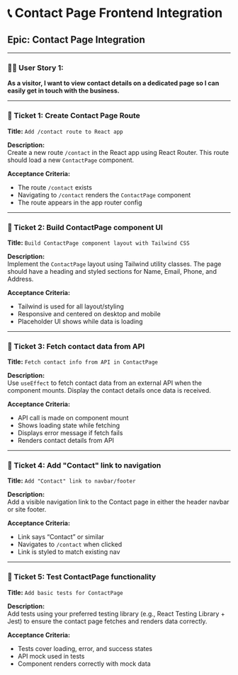
# 📞 Contact Page Frontend Integration

## Epic: Contact Page Integration

---

### 🧑‍💼 User Story 1:
**As a visitor, I want to view contact details on a dedicated page so I can easily get in touch with the business.**

---

### 🪪 Ticket 1: Create Contact Page Route

**Title:** `Add /contact route to React app`

**Description:**  
Create a new route `/contact` in the React app using React Router. This route should load a new `ContactPage` component.

**Acceptance Criteria:**
- The route `/contact` exists
- Navigating to `/contact` renders the `ContactPage` component
- The route appears in the app router config

---

### 🧱 Ticket 2: Build ContactPage component UI

**Title:** `Build ContactPage component layout with Tailwind CSS`

**Description:**  
Implement the `ContactPage` layout using Tailwind utility classes. The page should have a heading and styled sections for Name, Email, Phone, and Address.

**Acceptance Criteria:**
- Tailwind is used for all layout/styling
- Responsive and centered on desktop and mobile
- Placeholder UI shows while data is loading

---

### 🔄 Ticket 3: Fetch contact data from API

**Title:** `Fetch contact info from API in ContactPage`

**Description:**  
Use `useEffect` to fetch contact data from an external API when the component mounts. Display the contact details once data is received.

**Acceptance Criteria:**
- API call is made on component mount
- Shows loading state while fetching
- Displays error message if fetch fails
- Renders contact details from API

---

### 🔗 Ticket 4: Add "Contact" link to navigation

**Title:** `Add "Contact" link to navbar/footer`

**Description:**  
Add a visible navigation link to the Contact page in either the header navbar or site footer.

**Acceptance Criteria:**
- Link says “Contact” or similar
- Navigates to `/contact` when clicked
- Link is styled to match existing nav

---

### 🧪 Ticket 5: Test ContactPage functionality

**Title:** `Add basic tests for ContactPage`

**Description:**  
Add tests using your preferred testing library (e.g., React Testing Library + Jest) to ensure the contact page fetches and renders data correctly.

**Acceptance Criteria:**
- Tests cover loading, error, and success states
- API mock used in tests
- Component renders correctly with mock data
